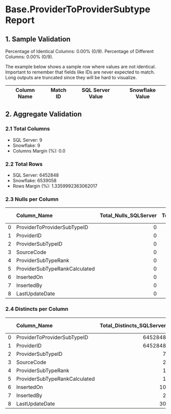 # Base.ProviderToProviderSubtype Report

## 1. Sample Validation

Percentage of Identical Columns: 0.00% (0/9).
Percentage of Different Columns: 0.00% (0/9).

The example below shows a sample row where values are not identical. Important to remember that fields like IDs are never expected to match. Long outputs are truncated since they will be hard to visualize.

| Column Name   | Match ID   | SQL Server Value   | Snowflake Value   |
|---------------|------------|--------------------|-------------------|

## 2. Aggregate Validation

### 2.1 Total Columns
- SQL Server: 9
- Snowflake: 9
- Columns Margin (%): 0.0

### 2.2 Total Rows
- SQL Server: 6452848
- Snowflake: 6539058
- Rows Margin (%): 1.3359992363062017

### 2.3 Nulls per Column
|    | Column_Name                   |   Total_Nulls_SQLServer |   Total_Nulls_Snowflake |   Margin (%) |
|---:|:------------------------------|------------------------:|------------------------:|-------------:|
|  0 | ProviderToProviderSubTypeID   |                       0 |                       0 |            0 |
|  1 | ProviderID                    |                       0 |                       0 |            0 |
|  2 | ProviderSubTypeID             |                       0 |                       0 |            0 |
|  3 | SourceCode                    |                       0 |                       0 |            0 |
|  4 | ProviderSubTypeRank           |                       0 |                       0 |            0 |
|  5 | ProviderSubTypeRankCalculated |                       0 |                       0 |            0 |
|  6 | InsertedOn                    |                       0 |                       0 |            0 |
|  7 | InsertedBy                    |                       0 |                       0 |            0 |
|  8 | LastUpdateDate                |                       0 |                       0 |            0 |

### 2.4 Distincts per Column
|    | Column_Name                   |   Total_Distincts_SQLServer |   Total_Distincts_Snowflake |   Margin (%) |
|---:|:------------------------------|----------------------------:|----------------------------:|-------------:|
|  0 | ProviderToProviderSubTypeID   |                     6452848 |                     6539058 |          1.3 |
|  1 | ProviderID                    |                     6452848 |                     6522348 |          1.1 |
|  2 | ProviderSubTypeID             |                           7 |                           4 |         42.9 |
|  3 | SourceCode                    |                           2 |                           1 |         50   |
|  4 | ProviderSubTypeRank           |                           1 |                           1 |          0   |
|  5 | ProviderSubTypeRankCalculated |                           1 |                           1 |          0   |
|  6 | InsertedOn                    |                          10 |                           1 |         90   |
|  7 | InsertedBy                    |                           2 |                           1 |         50   |
|  8 | LastUpdateDate                |                          30 |                           2 |         93.3 |